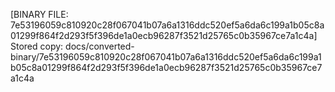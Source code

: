 [BINARY FILE: 7e53196059c810920c28f067041b07a6a1316ddc520ef5a6da6c199a1b05c8a01299f864f2d293f5f396de1a0ecb96287f3521d25765c0b35967ce7a1c4a]
Stored copy: docs/converted-binary/7e53196059c810920c28f067041b07a6a1316ddc520ef5a6da6c199a1b05c8a01299f864f2d293f5f396de1a0ecb96287f3521d25765c0b35967ce7a1c4a
